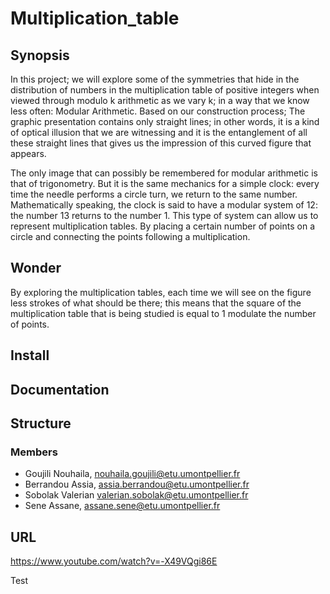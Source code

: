 # Multiplication_table 


## Synopsis
In this project; we will explore some of the symmetries that hide in the distribution of numbers in the multiplication table of positive integers when viewed through modulo k arithmetic as we vary k; in a way that we know less often: Modular Arithmetic. Based on our construction process; The graphic presentation contains only straight lines; in other words, it is a kind of optical illusion that we are witnessing and it is the entanglement of all these straight lines that gives us the impression of this curved figure that appears.

The only image that can possibly be remembered for modular arithmetic is that of trigonometry. But it is the same mechanics for a simple clock: every time the needle performs a circle turn, we return to the same number. Mathematically speaking, the clock is said to have a modular system of 12: the number 13 returns to the number 1. This type of system can allow us to represent multiplication tables. By placing a certain number of points on a circle and connecting the points following a multiplication. 

## Wonder 
By exploring the multiplication tables, each time we will see on the figure less strokes of what should be there; this means that the square of the multiplication table that is being studied is equal to 1 modulate the number of points. 

## Install

##  Documentation

## Structure 

### Members

- Goujili Nouhaila, nouhaila.goujili@etu.umontpellier.fr
- Berrandou Assia, assia.berrandou@etu.umontpellier.fr     
- Sobolak Valerian valerian.sobolak@etu.umontpellier.fr
- Sene Assane, assane.sene@etu.umontpellier.fr

## URL

https://www.youtube.com/watch?v=-X49VQgi86E

Test